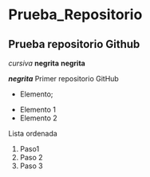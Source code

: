 # Prueba_Repositorio
## Prueba repositorio Github
*cursiva*
**negrita** __negrita__

**_negrita_**
Primer repositorio GitHub

* Elemento;
+ Elemento 1
+ Elemento 2

Lista ordenada
1. Paso1
2. Paso 2
3. Paso 3
